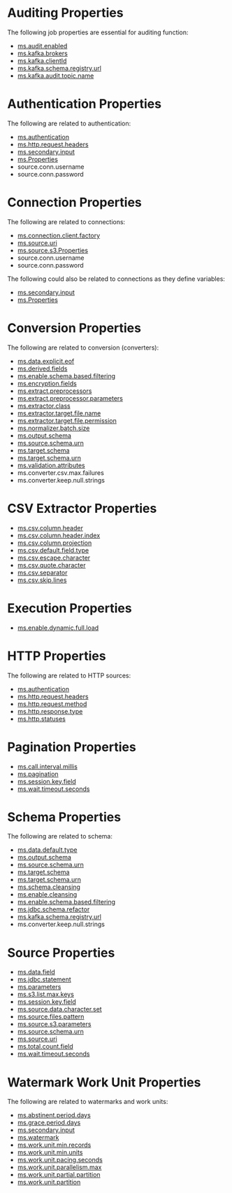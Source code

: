 # Auditing Properties

The following job properties are essential for auditing function:

- [ms.audit.enabled](https://github.com/linkedin/data-integration-library/blob/master/docs/Properties/ms.audit.enabled.md)
- [ms.kafka.brokers](https://github.com/linkedin/data-integration-library/blob/master/docs/Properties/ms.kafka.brokers.md)
- [ms.kafka.clientId](https://github.com/linkedin/data-integration-library/blob/master/docs/Properties/ms.kafka.clientId.md)
- [ms.kafka.schema.registry.url](https://github.com/linkedin/data-integration-library/blob/master/docs/Properties/ms.kafka.schema.registry.url.md)
- [ms.kafka.audit.topic.name](https://github.com/linkedin/data-integration-library/blob/master/docs/Properties/ms.kafka.audit.topic.name.md)

# Authentication Properties

The following are related to authentication:

- [ms.authentication](https://github.com/linkedin/data-integration-library/blob/master/docs/Properties/ms.authentication.md)
- [ms.http.request.headers](https://github.com/linkedin/data-integration-library/blob/master/docs/Properties/ms.http.request.headers.md)
- [ms.secondary.input](https://github.com/linkedin/data-integration-library/blob/master/docs/Properties/ms.secondary.input.md)
- [ms.Properties](https://github.com/linkedin/data-integration-library/blob/master/docs/Properties/ms.Properties.md)
- source.conn.username
- source.conn.password

# Connection Properties

The following are related to connections:

- [ms.connection.client.factory](https://github.com/linkedin/data-integration-library/blob/master/docs/Properties/ms.connection.client.factory.md)
- [ms.source.uri](https://github.com/linkedin/data-integration-library/blob/master/docs/Properties/ms.source.uri.md)
- [ms.source.s3.Properties](https://github.com/linkedin/data-integration-library/blob/master/docs/Properties/ms.source.s3.Properties.md)
- source.conn.username
- source.conn.password

The following could also be related to connections as they define variables:

- [ms.secondary.input](https://github.com/linkedin/data-integration-library/blob/master/docs/Properties/ms.secondary.input.md)
- [ms.Properties](https://github.com/linkedin/data-integration-library/blob/master/docs/Properties/ms.Properties.md)

# Conversion Properties

The following are related to conversion (converters):

- [ms.data.explicit.eof](https://github.com/linkedin/data-integration-library/blob/master/docs/Properties/ms.data.explicit.eof.md)
- [ms.derived.fields](https://github.com/linkedin/data-integration-library/blob/master/docs/parameters/ms.derived.fields.md)
- [ms.enable.schema.based.filtering](https://github.com/linkedin/data-integration-library/blob/master/docs/parameters/ms.enable.schema.based.filtering.md)
- [ms.encryption.fields](https://github.com/linkedin/data-integration-library/blob/master/docs/parameters/ms.encryption.fields.md)
- [ms.extract.preprocessors](https://github.com/linkedin/data-integration-library/blob/master/docs/parameters/ms.extract.preprocessors.md)
- [ms.extract.preprocessor.parameters](https://github.com/linkedin/data-integration-library/blob/master/docs/parameters/ms.extract.preprocessor.parameters.md)
- [ms.extractor.class](https://github.com/linkedin/data-integration-library/blob/master/docs/parameters/ms.extractor.class.md)
- [ms.extractor.target.file.name](https://github.com/linkedin/data-integration-library/blob/master/docs/parameters/ms.extractor.target.file.name.md)
- [ms.extractor.target.file.permission](https://github.com/linkedin/data-integration-library/blob/master/docs/parameters/ms.extractor.target.file.permission.md)
- [ms.normalizer.batch.size](https://github.com/linkedin/data-integration-library/blob/master/docs/Properties/ms.normalizer.batch.size.md)
- [ms.output.schema](https://github.com/linkedin/data-integration-library/blob/master/docs/Properties/ms.output.schema.md)
- [ms.source.schema.urn](https://github.com/linkedin/data-integration-library/blob/master/docs/Properties/ms.source.schema.urn.md)
- [ms.target.schema](https://github.com/linkedin/data-integration-library/blob/master/docs/Properties/ms.target.schema.md)
- [ms.target.schema.urn](https://github.com/linkedin/data-integration-library/blob/master/docs/Properties/ms.target.schema.urn.md)
- [ms.validation.attributes](https://github.com/linkedin/data-integration-library/blob/master/docs/Properties/ms.validation.attributes.md)
- ms.converter.csv.max.failures
- ms.converter.keep.null.strings

# CSV Extractor Properties
- [ms.csv.column.header](https://github.com/linkedin/data-integration-library/blob/master/docs/parameters/ms.csv.column.header.md)
- [ms.csv.column.header.index](https://github.com/linkedin/data-integration-library/blob/master/docs/parameters/ms.csv.column.header.index.md)
- [ms.csv.column.projection](https://github.com/linkedin/data-integration-library/blob/master/docs/parameters/ms.csv.column.projection.md)
- [ms.csv.default.field.type](https://github.com/linkedin/data-integration-library/blob/master/docs/parameters/ms.csv.default.field.type.md)
- [ms.csv.escape.character](https://github.com/linkedin/data-integration-library/blob/master/docs/parameters/ms.csv.escape.character.md)
- [ms.csv.quote.character](https://github.com/linkedin/data-integration-library/blob/master/docs/parameters/)
- [ms.csv.separator](https://github.com/linkedin/data-integration-library/blob/master/docs/parameters/)
- [ms.csv.skip.lines](https://github.com/linkedin/data-integration-library/blob/master/docs/parameters/ms.csv.skip.lines.md)

# Execution Properties
- [ms.enable.dynamic.full.load](https://github.com/linkedin/data-integration-library/blob/master/docs/parameters/ms.enable.dynamic.full.load.md)

# HTTP Properties

The following are related to HTTP sources:

- [ms.authentication](https://github.com/linkedin/data-integration-library/blob/master/docs/Properties/ms.authentication.md)
- [ms.http.request.headers](https://github.com/linkedin/data-integration-library/blob/master/docs/Properties/ms.http.request.headers.md)
- [ms.http.request.method](https://github.com/linkedin/data-integration-library/blob/master/docs/Properties/ms.http.request.method.md)
- [ms.http.response.type](https://github.com/linkedin/data-integration-library/blob/master/docs/Properties/ms.http.response.type.md)
- [ms.http.statuses](https://github.com/linkedin/data-integration-library/blob/master/docs/Properties/ms.http.statuses.md)

# Pagination Properties 
- [ms.call.interval.millis](https://github.com/linkedin/data-integration-library/blob/master/docs/Properties/ms.call.interval.millis.md)
- [ms.pagination](https://github.com/linkedin/data-integration-library/blob/master/docs/parameters/ms.pagination.md)
- [ms.session.key.field](https://github.com/linkedin/data-integration-library/blob/master/docs/Properties/ms.session.key.field.md)
- [ms.wait.timeout.seconds](https://github.com/linkedin/data-integration-library/blob/master/docs/Properties/ms.wait.timeout.seconds.md)

# Schema Properties

The following are related to schema:

- [ms.data.default.type](https://github.com/linkedin/data-integration-library/blob/master/docs/parameters/ms.data.default.type.md)
- [ms.output.schema](https://github.com/linkedin/data-integration-library/blob/master/docs/Properties/ms.output.schema.md)
- [ms.source.schema.urn](https://github.com/linkedin/data-integration-library/blob/master/docs/Properties/ms.source.schema.urn.md)
- [ms.target.schema](https://github.com/linkedin/data-integration-library/blob/master/docs/Properties/ms.target.schema.md)
- [ms.target.schema.urn](https://github.com/linkedin/data-integration-library/blob/master/docs/Properties/ms.target.schema.urn.md)
- [ms.schema.cleansing](https://github.com/linkedin/data-integration-library/blob/master/docs/Properties/ms.schema.cleansing.md)
- [ms.enable.cleansing](https://github.com/linkedin/data-integration-library/blob/master/docs/Properties/ms.enable.cleansing.md)
- [ms.enable.schema.based.filtering](https://github.com/linkedin/data-integration-library/blob/master/docs/Properties/ms.enable.schema.based.filtering.md)
- [ms.jdbc.schema.refactor](https://github.com/linkedin/data-integration-library/blob/master/docs/Properties/ms.jdbc.schema.refactor.md)
- [ms.kafka.schema.registry.url](https://github.com/linkedin/data-integration-library/blob/master/docs/Properties/ms.kafka.schema.registry.url.md)
- ms.converter.keep.null.strings

# Source Properties

- [ms.data.field](https://github.com/linkedin/data-integration-library/blob/master/docs/parameters/ms.data.field.md)
- [ms.jdbc.statement](https://github.com/linkedin/data-integration-library/blob/master/docs/parameters/ms.jdbc.statement.md)
- [ms.parameters](https://github.com/linkedin/data-integration-library/blob/master/docs/parameters/ms.parameters.md)
- [ms.s3.list.max.keys](https://github.com/linkedin/data-integration-library/blob/master/docs/parameters/ms.s3.list.max.keys.md)
- [ms.session.key.field](https://github.com/linkedin/data-integration-library/blob/master/docs/parameters/ms.session.key.field.md)
- [ms.source.data.character.set](https://github.com/linkedin/data-integration-library/blob/master/docs/parameters/ms.source.data.character.set.md)
- [ms.source.files.pattern](https://github.com/linkedin/data-integration-library/blob/master/docs/parameters/ms.source.files.pattern.md)
- [ms.source.s3.parameters](https://github.com/linkedin/data-integration-library/blob/master/docs/parameters/ms.source.s3.parameters.md)
- [ms.source.schema.urn](https://github.com/linkedin/data-integration-library/blob/master/docs/parameters/ms.source.schema.urn.md)
- [ms.source.uri](https://github.com/linkedin/data-integration-library/blob/master/docs/parameters/ms.source.uri.md)
- [ms.total.count.field](https://github.com/linkedin/data-integration-library/blob/master/docs/parameters/ms.total.count.field.md)
- [ms.wait.timeout.seconds](https://github.com/linkedin/data-integration-library/blob/master/docs/parameters/ms.wait.timeout.seconds.md)

# Watermark Work Unit Properties

The following are related to watermarks and work units:

- [ms.abstinent.period.days](https://github.com/linkedin/data-integration-library/blob/master/docs/Properties/ms.abstinent.period.days.md)
- [ms.grace.period.days](https://github.com/linkedin/data-integration-library/blob/master/docs/Properties/ms.grace.period.days.md)
- [ms.secondary.input](https://github.com/linkedin/data-integration-library/blob/master/docs/parameters/ms.secondary.input.md)
- [ms.watermark](https://github.com/linkedin/data-integration-library/blob/master/docs/Properties/ms.watermark.md)
- [ms.work.unit.min.records](https://github.com/linkedin/data-integration-library/blob/master/docs/Properties/ms.work.unit.min.records.md)
- [ms.work.unit.min.units](https://github.com/linkedin/data-integration-library/blob/master/docs/Properties/ms.work.unit.min.units.md)
- [ms.work.unit.pacing.seconds](https://github.com/linkedin/data-integration-library/blob/master/docs/Properties/ms.work.unit.pacing.seconds.md)
- [ms.work.unit.parallelism.max](https://github.com/linkedin/data-integration-library/blob/master/docs/Properties/ms.work.unit.parallelism.max.md)
- [ms.work.unit.partial.partition](https://github.com/linkedin/data-integration-library/blob/master/docs/Properties/ms.work.unit.partial.partition.md)
- [ms.work.unit.partition](https://github.com/linkedin/data-integration-library/blob/master/docs/Properties/ms.work.unit.partition.md)

